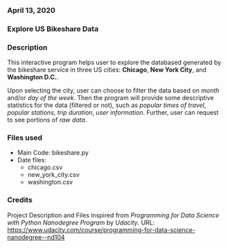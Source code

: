 ### April 13, 2020

### Explore US Bikeshare Data

### Description
This interactive program helps user to explore the databased generated by the bikeshare service in three US cities: **Chicago**, **New York City**, and **Washington D.C.**.

Upon selecting the city, user can choose to filter the data based on *month* and/or *day of the week*. Then the program will provide some descriptive statistics for the data (filtered or not), such as *popular times of travel*, *popular stations*, *trip duration*, *user information*. Further, user can request to see portions of *raw data*.

### Files used
- Main Code: bikeshare.py
- Date files:
    - chicago.csv
    - new_york_city.csv
    - washington.csv

### Credits
Project Description and Files inspired from *Programming for Data Science with Python Nanodegree Program* by *Udacity*. URL: https://www.udacity.com/course/programming-for-data-science-nanodegree--nd104
